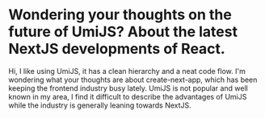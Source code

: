 # Wondering your thoughts on the future of UmiJS? About the latest NextJS developments of React.

Hi, I like using UmiJS, it has a clean hierarchy and a neat code flow. I'm wondering what your thoughts are about create-next-app, which has been keeping the frontend industry busy lately. UmiJS is not popular and well known in my area, I find it difficult to describe the advantages of UmiJS while the industry is generally leaning towards NextJS.
